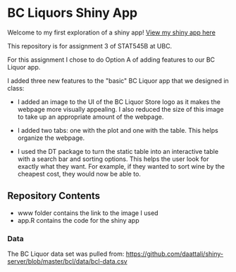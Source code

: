 # BC Liquors Shiny App

Welcome to my first exploration of a shiny app! [View my shiny app here](http://127.0.0.1:3319)

This repository is for assignment 3 of STAT545B at UBC. 

For this assignment I chose to do Option A of adding features to our BC Liquor app.

I added three new features to the "basic" BC Liquor app that we designed in class: 

- I added an image to the UI of the BC Liquor Store logo as it makes the webpage more visually appealing. I also reduced the size of this image to take up an appropriate amount of the webpage. 

- I added two tabs: one with the plot and one with the table. This helps organize the webpage.

- I used the DT package to turn the static table into an interactive table with a search bar and sorting options. This helps the user look for exactly what they want. For example, if they wanted to sort wine by the cheapest cost, they would now be able to. 


## Repository Contents
- www folder contains the link to the image I used
- app.R contains the code for the shiny app



### Data
The BC Liquor data set was pulled from: https://github.com/daattali/shiny-server/blob/master/bcl/data/bcl-data.csv
